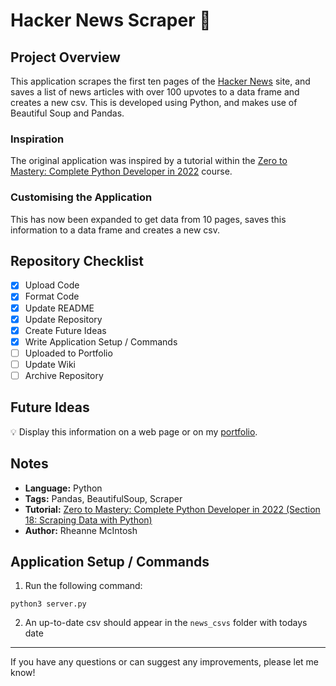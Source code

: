 # Hacker News Scraper :newspaper:

## Project Overview
This application scrapes the first ten pages of the [Hacker News](https://news.ycombinator.com/news) site, and saves a list of news articles with over 100 upvotes to a data frame and creates a new csv. This is developed using Python, and makes use of Beautiful Soup and Pandas. 

### Inspiration
The original application was inspired by a tutorial within the [Zero to Mastery: Complete Python Developer in 2022](https://www.udemy.com/course/complete-python-developer-zero-to-mastery) course.

### Customising the Application
This has now been expanded to get data from 10 pages, saves this information to a data frame and creates a new csv.

## Repository Checklist
- [x] Upload Code
- [x] Format Code
- [x] Update README
- [x] Update Repository
- [x] Create Future Ideas
- [x] Write Application Setup / Commands
- [ ] Uploaded to Portfolio
- [ ] Update Wiki
- [ ] Archive Repository

## Future Ideas
:bulb: Display this information on a web page or on my [portfolio](https://github.com/rheannemcintosh/rheanne_mcintosh_portfolio). 

## Notes
- **Language:** Python
- **Tags:** Pandas, BeautifulSoup, Scraper
- **Tutorial:** [Zero to Mastery: Complete Python Developer in 2022 (Section 18: Scraping Data with Python)](https://www.udemy.com/course/complete-python-developer-zero-to-mastery)
- **Author:** Rheanne McIntosh

## Application Setup / Commands
1. Run the following command:
```
python3 server.py
```

2. An up-to-date csv should appear in the `news_csvs` folder with todays date

<hr>

If you have any questions or can suggest any improvements, please let me know!
